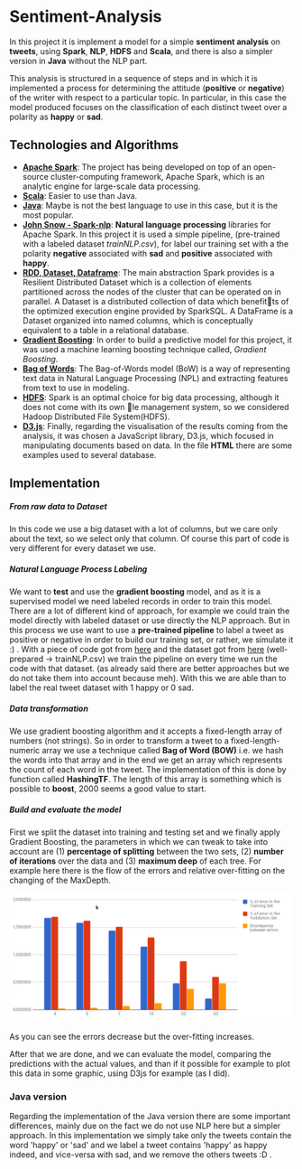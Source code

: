 # Sentiment-Analysis

In this project it is implement a model for a simple **sentiment analysis** on **tweets**, using **Spark**, **NLP**, **HDFS** and **Scala**, and there is also a simpler version in **Java** without the NLP part.

This analysis is structured in a sequence of steps and in which it is implemented a process for determining the attitude (**positive** or **negative**) of the writer with respect to a particular topic. In particular, in this case the model produced focuses on the classification of each distinct tweet over a polarity as **happy** or **sad**.


## Technologies and Algorithms 


- **[Apache Spark](http://spark.apache.org/)**: The project has being developed on top of an open-source cluster-computing framework, Apache Spark, which is an analytic engine for large-scale data processing. 
- **[Scala](https://www.scala-lang.org/download/)**: Easier to use than Java.
- **[Java](https://www.java.com/en/)**: Maybe is not the best language to use in this case, but it is the most popular.
- [**John Snow - Spark-nlp**](https://github.com/JohnSnowLabs/spark-nlp):  **Natural language processing** libraries for Apache Spark. In this project it is used a simple pipeline, (pre-trained with a labeled dataset *trainNLP.csv*), for label our training set with a the polarity **negative** associated with **sad** and **positive** associated with **happy**.
- **[RDD, Dataset, Dataframe](http://spark.apache.org/)**: The main abstraction Spark provides is a Resilient Distributed Dataset which is a collection of elements partitioned across the nodes of the cluster that can be operated on in parallel. A Dataset is a distributed collection of data which benefitts of the optimized execution engine provided by SparkSQL. A DataFrame is a Dataset organized into named columns, which is conceptually equivalent to a table in a relational database.
- **[Gradient Boosting](https://en.wikipedia.org/wiki/Gradient_boosting)**: In order to build a predictive model for this project, it was used a machine learning boosting technique called, *Gradient Boosting*. 
- **[Bag of Words](https://en.wikipedia.org/wiki/Bag-of-words_model)**: The Bag-of-Words model (BoW) is a way of representing text data in Natural Language Processing (NPL) and extracting features from text to use in modeling.
- **[HDFS](https://hadoop.apache.org/docs/r1.2.1/hdfs_design.html)**: Spark is an optimal choice for big data processing, although it does not come with its own le management system, so we considered Hadoop Distributed File System(HDFS).
- **[D3.js](https://d3js.org/)**: Finally, regarding the visualisation of the results coming from the analysis, it was chosen a JavaScript library, D3.js, which focused in manipulating documents based on data. In the file **HTML** there are some examples used to several database.

## Implementation


##### From raw data to Dataset

In this code we use a big dataset with a lot of columns, but we care only about the text, so we select only that column. Of course this part of code is very different for every dataset we use.

##### Natural Language Process Labeling 

We want to **test** and use the **gradient boosting** model, and as it is a supervised model we need labeled records in order to train this model. There are a lot of different kind of approach, for example we could train the model directly with labeled dataset or use directly the NLP approach. But in this process we use want to use a **pre-trained pipeline** to label a tweet as positive or negative in order to build our training set, or rather, we simulate it :) . With a piece of code got from [here](https://github.com/JohnSnowLabs/spark-nlp/blob/master/example/src/english/TrainViveknSentiment.scala) and the dataset got from [here](http://archive.ics.uci.edu/ml/datasets/Pen-Based+Recognition+of+Handwritten+Digits) (well-prepared -> trainNLP.csv) we train the pipeline on every time we run the code with that dataset. (as already said there are better approaches but we do not take them into account because meh). With this we are able than to label the real tweet dataset with 1 happy or 0 sad.

##### Data transformation

We use gradient boosting algorithm and it accepts a fixed-length array of numbers (not strings). So in order to transform a tweet to a fixed-length-numeric array we use a technique called **Bag of Word (BOW)** i.e. we hash the words into that array and in the end we get an array which represents the count of each word in the tweet. The implementation of this is done by function called **HashingTF**. The length of this array is something which is possible to **boost**, 2000 seems a good value to start.

##### Build and evaluate the model

First we split the dataset into training and testing set and we finally apply Gradient Boosting, the parameters in which we can tweak to take into account are (1) **percentage of splitting** between the two sets, (2) **number of iterations** over the data and (3) **maximum deep** of each tree. For example here there is the flow of the errors and relative over-fitting on the changing of the MaxDepth.

![maxDepth_flow](img/maxDepth_flow.png)

As you can see the errors decrease but the over-fitting increases.

After that we are done, and we can evaluate the model, comparing the predictions with the actual values, and than if it possible for example to plot this data in some graphic, using D3js for example (as I did).

### Java version

Regarding the implementation of the Java version there are some important differences, mainly due on the fact we do not use NLP here but a simpler approach. In this implementation we simply take only the tweets contain the word 'happy' or 'sad' and we label a tweet contains 'happy' as happy indeed, and vice-versa with sad, and we remove the others tweets :D .
